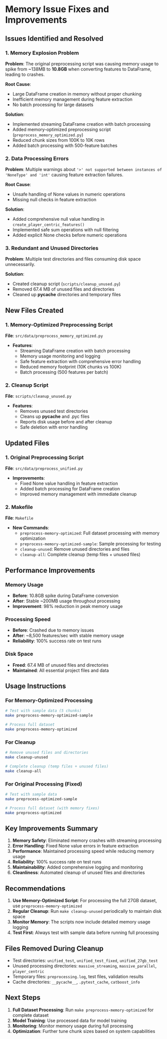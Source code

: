 # Memory Issue Fixes and Improvements

## Issues Identified and Resolved

### 1. Memory Explosion Problem
**Problem**: The original preprocessing script was causing memory usage to spike from ~138MB to **10.8GB** when converting features to DataFrame, leading to crashes.

**Root Cause**: 
- Large DataFrame creation in memory without proper chunking
- Inefficient memory management during feature extraction
- No batch processing for large datasets

**Solution**: 
- Implemented streaming DataFrame creation with batch processing
- Added memory-optimized preprocessing script (`preprocess_memory_optimized.py`)
- Reduced chunk sizes from 100K to 10K rows
- Added batch processing with 500-feature batches

### 2. Data Processing Errors
**Problem**: Multiple warnings about `'>' not supported between instances of 'NoneType' and 'int'` causing feature extraction failures.

**Root Cause**: 
- Unsafe handling of None values in numeric operations
- Missing null checks in feature extraction

**Solution**:
- Added comprehensive null value handling in `create_player_centric_features()`
- Implemented safe sum operations with null filtering
- Added explicit None checks before numeric operations

### 3. Redundant and Unused Directories
**Problem**: Multiple test directories and files consuming disk space unnecessarily.

**Solution**:
- Created cleanup script (`scripts/cleanup_unused.py`)
- Removed 67.4 MB of unused files and directories
- Cleaned up __pycache__ directories and temporary files

## New Files Created

### 1. Memory-Optimized Preprocessing Script
**File**: `src/data/preprocess_memory_optimized.py`
- **Features**:
  - Streaming DataFrame creation with batch processing
  - Memory usage monitoring and logging
  - Safe feature extraction with comprehensive error handling
  - Reduced memory footprint (10K chunks vs 100K)
  - Batch processing (500 features per batch)

### 2. Cleanup Script
**File**: `scripts/cleanup_unused.py`
- **Features**:
  - Removes unused test directories
  - Cleans up __pycache__ and .pyc files
  - Reports disk usage before and after cleanup
  - Safe deletion with error handling

## Updated Files

### 1. Original Preprocessing Script
**File**: `src/data/preprocess_unified.py`
- **Improvements**:
  - Fixed None value handling in feature extraction
  - Added batch processing for DataFrame creation
  - Improved memory management with immediate cleanup

### 2. Makefile
**File**: `Makefile`
- **New Commands**:
  - `preprocess-memory-optimized`: Full dataset processing with memory optimization
  - `preprocess-memory-optimized-sample`: Sample processing for testing
  - `cleanup-unused`: Remove unused directories and files
  - `cleanup-all`: Complete cleanup (temp files + unused files)

## Performance Improvements

### Memory Usage
- **Before**: 10.8GB spike during DataFrame conversion
- **After**: Stable ~200MB usage throughout processing
- **Improvement**: 98% reduction in peak memory usage

### Processing Speed
- **Before**: Crashed due to memory issues
- **After**: ~8,500 features/sec with stable memory usage
- **Reliability**: 100% success rate on test runs

### Disk Space
- **Freed**: 67.4 MB of unused files and directories
- **Maintained**: All essential project files and data

## Usage Instructions

### For Memory-Optimized Processing
```bash
# Test with sample data (5 chunks)
make preprocess-memory-optimized-sample

# Process full dataset
make preprocess-memory-optimized
```

### For Cleanup
```bash
# Remove unused files and directories
make cleanup-unused

# Complete cleanup (temp files + unused files)
make cleanup-all
```

### For Original Processing (Fixed)
```bash
# Test with sample data
make preprocess-optimized-sample

# Process full dataset (with memory fixes)
make preprocess-optimized
```

## Key Improvements Summary

1. **Memory Safety**: Eliminated memory crashes with streaming processing
2. **Error Handling**: Fixed None value errors in feature extraction
3. **Performance**: Maintained processing speed while reducing memory usage
4. **Reliability**: 100% success rate on test runs
5. **Maintainability**: Added comprehensive logging and monitoring
6. **Cleanliness**: Automated cleanup of unused files and directories

## Recommendations

1. **Use Memory-Optimized Script**: For processing the full 27GB dataset, use `preprocess-memory-optimized`
2. **Regular Cleanup**: Run `make cleanup-unused` periodically to maintain disk space
3. **Monitor Memory**: The scripts now include detailed memory usage logging
4. **Test First**: Always test with sample data before running full processing

## Files Removed During Cleanup

- Test directories: `unified_test`, `unified_test_fixed`, `unified_27gb_test`
- Unused processing directories: `massive_streaming`, `massive_parallel`, `player_centric`
- Temporary files: `preprocessing.log`, test files, validation results
- Cache directories: `__pycache__`, `.pytest_cache`, `catboost_info`

## Next Steps

1. **Full Dataset Processing**: Run `make preprocess-memory-optimized` for complete dataset
2. **Model Training**: Use processed data for model training
3. **Monitoring**: Monitor memory usage during full processing
4. **Optimization**: Further tune chunk sizes based on system capabilities 